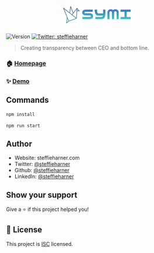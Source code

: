 <h1 align="center"> <img width="200px" src="assets/symilogo.png" /></h1>
<p>
  <img alt="Version" src="https://img.shields.io/badge/version-1.0.0-blue.svg?cacheSeconds=2592000" />
  <a href="https://twitter.com/steffieharner" target="_blank">
    <img alt="Twitter: steffieharner" src="https://img.shields.io/twitter/follow/steffieharner.svg?style=social" />
  </a>
</p>

> Creating transparency between CEO and bottom line.

### 🏠 [Homepage](https://github.com/project-symi/frontend-symi#readme)

### ✨ [Demo](<add demo url>)

## Commands

```sh
npm install
```

```sh
npm run start
```

## Author

* Website: steffieharner.com
* Twitter: [@steffieharner](https://twitter.com/steffieharner)
* Github: [@steffieharner](https://github.com/steffieharner)
* LinkedIn: [@steffieharner](https://linkedin.com/in/steffieharner)

## Show your support

Give a ⭐️ if this project helped you!

## 📝 License

This project is [ISC](https://github.com/project-symi/frontend-symi/blob/master/LICENSE) licensed.
